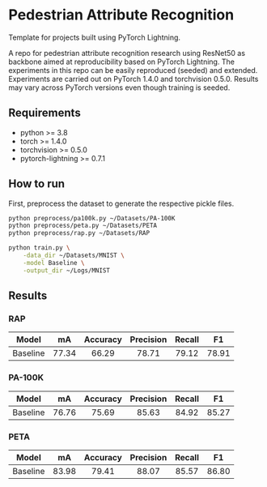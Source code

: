 # Pedestrian Attribute Recognition
Template for projects built using PyTorch Lightning.

A repo for pedestrian attribute recognition research using ResNet50 as backbone aimed at reproducibility based on PyTorch Lightning. The experiments in this repo can be easily reproduced (seeded) and extended. Experiments are carried out on PyTorch 1.4.0 and torchvision 0.5.0. Results may vary across PyTorch versions even though training is seeded.

## Requirements
- python >= 3.8
- torch >= 1.4.0
- torchvision >= 0.5.0
- pytorch-lightning >= 0.7.1

## How to run
First, preprocess the dataset to generate the respective pickle files.
```bash
python preprocess/pa100k.py ~/Datasets/PA-100K
python preprocess/peta.py ~/Datasets/PETA
python preprocess/rap.py ~/Datasets/RAP
```

```bash
python train.py \
    -data_dir ~/Datasets/MNIST \
    -model Baseline \
    -output_dir ~/Logs/MNIST
```

## Results

### RAP
| Model | mA | Accuracy | Precision | Recall | F1 |
| :---: | :---: | :---: | :---: | :---: | :---: |
| Baseline | 77.34 | 66.29 | 78.71 | 79.12 | 78.91 |

### PA-100K
| Model | mA | Accuracy | Precision | Recall | F1 |
| :---: | :---: | :---: | :---: | :---: | :---: |
| Baseline | 76.76 | 75.69 | 85.63 | 84.92 | 85.27 |

### PETA
| Model | mA | Accuracy | Precision | Recall | F1 |
| :---: | :---: | :---: | :---: | :---: | :---: |
| Baseline | 83.98 | 79.41 | 88.07 | 85.57 | 86.80 |
